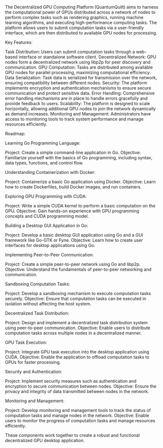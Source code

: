 The Decentralized GPU Computing Platform (QuantumQuilt) aims to harness the computational power of GPUs distributed across a network of nodes to perform complex tasks such as rendering graphics, running machine learning algorithms, and executing high-performance computing tasks. The platform allows users to submit computation tasks via a user-friendly interface, which are then distributed to available GPU nodes for processing.

Key Features:

Task Distribution: Users can submit computation tasks through a web-based interface or standalone software client.
Decentralized Network: GPU nodes form a decentralized network using libp2p for peer discovery and communication.
GPU Computation: Tasks are distributed among available GPU nodes for parallel processing, maximizing computational efficiency.
Data Serialization: Task data is serialized for transmission over the network, ensuring compatibility between different nodes.
Security: The platform implements encryption and authentication mechanisms to ensure secure communication and protect sensitive data.
Error Handling: Comprehensive error handling mechanisms are in place to handle errors gracefully and provide feedback to users.
Scalability: The platform is designed to scale horizontally, allowing additional GPU nodes to join the network dynamically as demand increases.
Monitoring and Management: Administrators have access to monitoring tools to track system performance and manage resources efficiently.

Roadmap:

Learning Go Programming Language:

Project: Create a simple command-line application in Go.
Objective: Familiarize yourself with the basics of Go programming, including syntax, data types, functions, and control flow.

Understanding Containerization with Docker:

Project: Containerize a basic Go application using Docker.
Objective: Learn how to create Dockerfiles, build Docker images, and run containers.

Exploring GPU Programming with CUDA:

Project: Write a simple CUDA kernel to perform a basic computation on the GPU.
Objective: Gain hands-on experience with GPU programming concepts and CUDA programming model.

Building a Desktop GUI Application in Go:

Project: Develop a basic desktop GUI application using Go and a GUI framework like Go-GTK or Fyne.
Objective: Learn how to create user interfaces for desktop applications using Go.

Implementing Peer-to-Peer Communication:

Project: Create a simple peer-to-peer network using Go and libp2p.
Objective: Understand the fundamentals of peer-to-peer networking and communication.

Sandboxing Computation Tasks:

Project: Develop a sandboxing mechanism to execute computation tasks securely.
Objective: Ensure that computation tasks can be executed in isolation without affecting the host system.

Decentralized Task Distribution:

Project: Design and implement a decentralized task distribution system using peer-to-peer communication.
Objective: Enable users to distribute computation tasks across multiple nodes in a decentralized manner.

GPU Task Execution:

Project: Integrate GPU task execution into the desktop application using CUDA.
Objective: Enable the application to offload computation tasks to GPUs for faster processing.

Security and Authentication:

Project: Implement security measures such as authentication and encryption to secure communication between nodes.
Objective: Ensure the privacy and integrity of data transmitted between nodes in the network.

Monitoring and Management:

Project: Develop monitoring and management tools to track the status of computation tasks and manage nodes in the network.
Objective: Enable users to monitor the progress of computation tasks and manage resources efficiently.

These components work together to create a robust and functional decentralized GPU desktop application.
